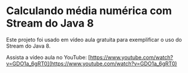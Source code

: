 # Calculando média numérica com Stream do Java 8

Este projeto foi usado em vídeo aula gratuita para exemplificar
o uso do Stream do Java 8.

Assista a vídeo aula no YouTube: [https://www.youtube.com/watch?v=GDO1a_6gRT0](https://www.youtube.com/watch?v=GDO1a_6gRT0)
